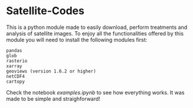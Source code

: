 # Satellite-Codes

This is a python module made to easily download, perform treatments and analysis of satellite images. To enjoy all the functionalities offered by this module you will need to install the following modules first:

    pandas
    glob
    rasterio
    xarray
    geoviews (version 1.6.2 or higher)
    netCDF4
    cartopy

Check the notebook *examples.ipynb* to see how everything works. It was made to be simple and straighforward!
